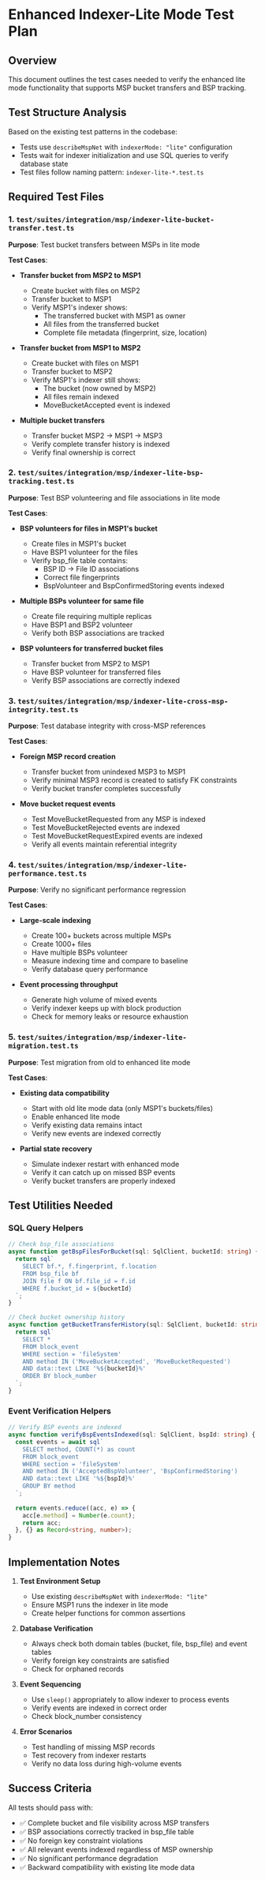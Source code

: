 # Enhanced Indexer-Lite Mode Test Plan

## Overview
This document outlines the test cases needed to verify the enhanced lite mode functionality that supports MSP bucket transfers and BSP tracking.

## Test Structure Analysis

Based on the existing test patterns in the codebase:
- Tests use `describeMspNet` with `indexerMode: "lite"` configuration
- Tests wait for indexer initialization and use SQL queries to verify database state
- Test files follow naming pattern: `indexer-lite-*.test.ts`

## Required Test Files

### 1. `test/suites/integration/msp/indexer-lite-bucket-transfer.test.ts`
**Purpose**: Test bucket transfers between MSPs in lite mode

**Test Cases**:
- **Transfer bucket from MSP2 to MSP1**
  - Create bucket with files on MSP2
  - Transfer bucket to MSP1
  - Verify MSP1's indexer shows:
    - The transferred bucket with MSP1 as owner
    - All files from the transferred bucket
    - Complete file metadata (fingerprint, size, location)
  
- **Transfer bucket from MSP1 to MSP2**
  - Create bucket with files on MSP1
  - Transfer bucket to MSP2
  - Verify MSP1's indexer still shows:
    - The bucket (now owned by MSP2)
    - All files remain indexed
    - MoveBucketAccepted event is indexed

- **Multiple bucket transfers**
  - Transfer bucket MSP2 → MSP1 → MSP3
  - Verify complete transfer history is indexed
  - Verify final ownership is correct

### 2. `test/suites/integration/msp/indexer-lite-bsp-tracking.test.ts`
**Purpose**: Test BSP volunteering and file associations in lite mode

**Test Cases**:
- **BSP volunteers for files in MSP1's bucket**
  - Create files in MSP1's bucket
  - Have BSP1 volunteer for the files
  - Verify bsp_file table contains:
    - BSP ID → File ID associations
    - Correct file fingerprints
    - BspVolunteer and BspConfirmedStoring events indexed

- **Multiple BSPs volunteer for same file**
  - Create file requiring multiple replicas
  - Have BSP1 and BSP2 volunteer
  - Verify both BSP associations are tracked
  
- **BSP volunteers for transferred bucket files**
  - Transfer bucket from MSP2 to MSP1
  - Have BSP volunteer for transferred files
  - Verify BSP associations are correctly indexed

### 3. `test/suites/integration/msp/indexer-lite-cross-msp-integrity.test.ts`
**Purpose**: Test database integrity with cross-MSP references

**Test Cases**:
- **Foreign MSP record creation**
  - Transfer bucket from unindexed MSP3 to MSP1
  - Verify minimal MSP3 record is created to satisfy FK constraints
  - Verify bucket transfer completes successfully

- **Move bucket request events**
  - Test MoveBucketRequested from any MSP is indexed
  - Test MoveBucketRejected events are indexed
  - Test MoveBucketRequestExpired events are indexed
  - Verify all events maintain referential integrity

### 4. `test/suites/integration/msp/indexer-lite-performance.test.ts`
**Purpose**: Verify no significant performance regression

**Test Cases**:
- **Large-scale indexing**
  - Create 100+ buckets across multiple MSPs
  - Create 1000+ files
  - Have multiple BSPs volunteer
  - Measure indexing time and compare to baseline
  - Verify database query performance

- **Event processing throughput**
  - Generate high volume of mixed events
  - Verify indexer keeps up with block production
  - Check for memory leaks or resource exhaustion

### 5. `test/suites/integration/msp/indexer-lite-migration.test.ts`
**Purpose**: Test migration from old to enhanced lite mode

**Test Cases**:
- **Existing data compatibility**
  - Start with old lite mode data (only MSP1's buckets/files)
  - Enable enhanced lite mode
  - Verify existing data remains intact
  - Verify new events are indexed correctly

- **Partial state recovery**
  - Simulate indexer restart with enhanced mode
  - Verify it can catch up on missed BSP events
  - Verify bucket transfers are properly indexed

## Test Utilities Needed

### SQL Query Helpers
```typescript
// Check bsp_file associations
async function getBspFilesForBucket(sql: SqlClient, bucketId: string) {
  return sql`
    SELECT bf.*, f.fingerprint, f.location
    FROM bsp_file bf
    JOIN file f ON bf.file_id = f.id
    WHERE f.bucket_id = ${bucketId}
  `;
}

// Check bucket ownership history
async function getBucketTransferHistory(sql: SqlClient, bucketId: string) {
  return sql`
    SELECT *
    FROM block_event
    WHERE section = 'fileSystem'
    AND method IN ('MoveBucketAccepted', 'MoveBucketRequested')
    AND data::text LIKE '%${bucketId}%'
    ORDER BY block_number
  `;
}
```

### Event Verification Helpers
```typescript
// Verify BSP events are indexed
async function verifyBspEventsIndexed(sql: SqlClient, bspId: string) {
  const events = await sql`
    SELECT method, COUNT(*) as count
    FROM block_event
    WHERE section = 'fileSystem'
    AND method IN ('AcceptedBspVolunteer', 'BspConfirmedStoring')
    AND data::text LIKE '%${bspId}%'
    GROUP BY method
  `;
  
  return events.reduce((acc, e) => {
    acc[e.method] = Number(e.count);
    return acc;
  }, {} as Record<string, number>);
}
```

## Implementation Notes

1. **Test Environment Setup**
   - Use existing `describeMspNet` with `indexerMode: "lite"`
   - Ensure MSP1 runs the indexer in lite mode
   - Create helper functions for common assertions

2. **Database Verification**
   - Always check both domain tables (bucket, file, bsp_file) and event tables
   - Verify foreign key constraints are satisfied
   - Check for orphaned records

3. **Event Sequencing**
   - Use `sleep()` appropriately to allow indexer to process events
   - Verify events are indexed in correct order
   - Check block_number consistency

4. **Error Scenarios**
   - Test handling of missing MSP records
   - Test recovery from indexer restarts
   - Verify no data loss during high-volume events

## Success Criteria

All tests should pass with:
- ✅ Complete bucket and file visibility across MSP transfers
- ✅ BSP associations correctly tracked in bsp_file table
- ✅ No foreign key constraint violations
- ✅ All relevant events indexed regardless of MSP ownership
- ✅ No significant performance degradation
- ✅ Backward compatibility with existing lite mode data